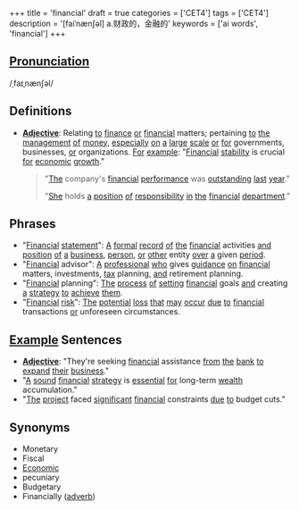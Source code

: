 +++
title = 'financial'
draft = true
categories = ['CET4']
tags = ['CET4']
description = '[faiˈnæn∫əl] a.财政的，金融的'
keywords = ['ai words', 'financial']
+++

## [Pronunciation](/en/post/pronunciation/)
/ˌfaɪˌnænʃəl/

## Definitions
- **[Adjective](/en/post/adjective/)**: Relating [to](/en/post/to/) [finance](/en/post/finance/) [or](/en/post/or/) [financial](/en/post/financial/) matters; pertaining [to](/en/post/to/) [the](/en/post/the/) [management](/en/post/management/) [of](/en/post/of/) [money](/en/post/money/), [especially](/en/post/especially/) [on](/en/post/on/) [a](/en/post/a/) [large](/en/post/large/) [scale](/en/post/scale/) [or](/en/post/or/) [for](/en/post/for/) governments, businesses, [or](/en/post/or/) organizations. [For](/en/post/for/) [example](/en/post/example/): "[Financial](/en/post/financial/) [stability](/en/post/stability/) is crucial [for](/en/post/for/) [economic](/en/post/economic/) [growth](/en/post/growth/)."
  
  > "[The](/en/post/the/) company's [financial](/en/post/financial/) [performance](/en/post/performance/) was [outstanding](/en/post/outstanding/) [last](/en/post/last/) [year](/en/post/year/)."
  > 
  > "[She](/en/post/she/) holds [a](/en/post/a/) [position](/en/post/position/) [of](/en/post/of/) [responsibility](/en/post/responsibility/) [in](/en/post/in/) [the](/en/post/the/) [financial](/en/post/financial/) [department](/en/post/department/)."

## Phrases
- "[Financial](/en/post/financial/) [statement](/en/post/statement/)": [A](/en/post/a/) [formal](/en/post/formal/) [record](/en/post/record/) [of](/en/post/of/) [the](/en/post/the/) [financial](/en/post/financial/) activities [and](/en/post/and/) [position](/en/post/position/) [of](/en/post/of/) [a](/en/post/a/) [business](/en/post/business/), [person](/en/post/person/), [or](/en/post/or/) [other](/en/post/other/) entity [over](/en/post/over/) [a](/en/post/a/) given [period](/en/post/period/).
- "[Financial](/en/post/financial/) advisor": [A](/en/post/a/) [professional](/en/post/professional/) [who](/en/post/who/) gives [guidance](/en/post/guidance/) [on](/en/post/on/) [financial](/en/post/financial/) matters, investments, [tax](/en/post/tax/) planning, [and](/en/post/and/) retirement planning.
- "[Financial](/en/post/financial/) planning": [The](/en/post/the/) [process](/en/post/process/) [of](/en/post/of/) [setting](/en/post/setting/) [financial](/en/post/financial/) goals [and](/en/post/and/) creating [a](/en/post/a/) [strategy](/en/post/strategy/) [to](/en/post/to/) [achieve](/en/post/achieve/) [them](/en/post/them/).
- "[Financial](/en/post/financial/) [risk](/en/post/risk/)": [The](/en/post/the/) [potential](/en/post/potential/) [loss](/en/post/loss/) [that](/en/post/that/) [may](/en/post/may/) [occur](/en/post/occur/) [due](/en/post/due/) [to](/en/post/to/) [financial](/en/post/financial/) transactions [or](/en/post/or/) unforeseen circumstances.

## [Example](/en/post/example/) Sentences
- **[Adjective](/en/post/adjective/)**: "They're seeking [financial](/en/post/financial/) assistance [from](/en/post/from/) [the](/en/post/the/) [bank](/en/post/bank/) [to](/en/post/to/) [expand](/en/post/expand/) [their](/en/post/their/) [business](/en/post/business/)."
- "[A](/en/post/a/) [sound](/en/post/sound/) [financial](/en/post/financial/) [strategy](/en/post/strategy/) is [essential](/en/post/essential/) [for](/en/post/for/) long-term [wealth](/en/post/wealth/) accumulation."
- "[The](/en/post/the/) [project](/en/post/project/) faced [significant](/en/post/significant/) [financial](/en/post/financial/) constraints [due](/en/post/due/) [to](/en/post/to/) budget cuts."

## Synonyms
- Monetary
- Fiscal
- [Economic](/en/post/economic/)
- pecuniary
- Budgetary
- Financially ([adverb](/en/post/adverb/))
